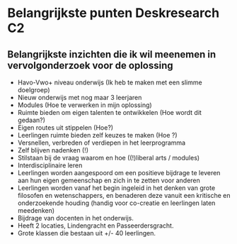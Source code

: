 # Belangrijkste punten Deskresearch C2

## Belangrijkste inzichten die ik wil meenemen in vervolgonderzoek voor de oplossing

* Havo-Vwo+ niveau onderwijs \(Ik heb te maken met een slimme doelgroep\)
* Nieuw onderwijs met nog maar 3 leerjaren
* Modules \(Hoe te verwerken in mijn oplossing\)
* Ruimte bieden om eigen talenten te ontwikkelen \(Hoe wordt dit gedaan?\)
* Eigen routes uit stippelen \(Hoe?\)
* Leerlingen ruimte bieden zelf keuzes te maken \(Hoe ?\)
* Versnellen, verbreden of verdiepen in het leerprogramma
* Zelf blijven nadenken \(!\)
* Stilstaan bij de vraag waarom en hoe \(\(!\)liberal arts / modules\)
* Interdisciplinaire leren
* Leerlingen worden aangespoord om een positieve bijdrage te leveren aan hun eigen gemeenschap en zich in te zetten voor anderen
* Leerlingen worden vanaf het begin ingeleid in het denken van grote filosofen en wetenschappers, en benaderen deze vanuit een kritische en onderzoekende houding \(handig voor co-creatie en leerlingen laten meedenken\)
* Bijdrage van docenten in het onderwijs.
* Heeft 2 locaties, Lindengracht en Passeerdersgracht.
* Grote klassen die bestaan uit +/- 40 leerlingen. 

